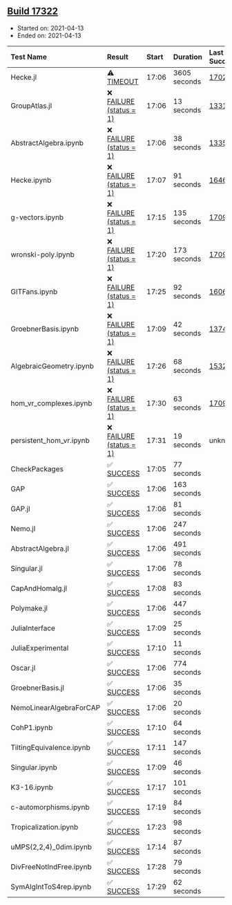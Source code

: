## [Build 17322](https://oscarci.mathematik.uni-kl.de/job/oscar/17322/)

* Started on: 2021-04-13
* Ended on: 2021-04-13

| Test Name    | Result | Start | Duration | Last Success | First Failure |
|:-------------|:-------|:------|:---------|:-------------|:--------------|
| Hecke.jl | ⚠ [TIMEOUT](https://oscarci.mathematik.uni-kl.de/job/oscar/17322/artifact/logs/build-17322/Hecke.jl.log) | 17:06 | 3605 seconds | [17022](https://oscarci.mathematik.uni-kl.de/job/oscar/17022/) | [17023](https://oscarci.mathematik.uni-kl.de/job/oscar/17023/) |
| GroupAtlas.jl | ❌ [FAILURE (status = 1)](https://oscarci.mathematik.uni-kl.de/job/oscar/17322/artifact/logs/build-17322/GroupAtlas.jl.log) | 17:06 | 13 seconds | [13311](https://oscarci.mathematik.uni-kl.de/job/oscar/13311/) | [13312](https://oscarci.mathematik.uni-kl.de/job/oscar/13312/) |
| AbstractAlgebra.ipynb | ❌ [FAILURE (status = 1)](https://oscarci.mathematik.uni-kl.de/job/oscar/17322/artifact/logs/build-17322/AbstractAlgebra.ipynb.log) | 17:06 | 38 seconds | [13355](https://oscarci.mathematik.uni-kl.de/job/oscar/13355/) | [13356](https://oscarci.mathematik.uni-kl.de/job/oscar/13356/) |
| Hecke.ipynb | ❌ [FAILURE (status = 1)](https://oscarci.mathematik.uni-kl.de/job/oscar/17322/artifact/logs/build-17322/Hecke.ipynb.log) | 17:07 | 91 seconds | [16463](https://oscarci.mathematik.uni-kl.de/job/oscar/16463/) | [16464](https://oscarci.mathematik.uni-kl.de/job/oscar/16464/) |
| g-vectors.ipynb | ❌ [FAILURE (status = 1)](https://oscarci.mathematik.uni-kl.de/job/oscar/17322/artifact/logs/build-17322/g-vectors.ipynb.log) | 17:15 | 135 seconds | [17099](https://oscarci.mathematik.uni-kl.de/job/oscar/17099/) | [17100](https://oscarci.mathematik.uni-kl.de/job/oscar/17100/) |
| wronski-poly.ipynb | ❌ [FAILURE (status = 1)](https://oscarci.mathematik.uni-kl.de/job/oscar/17322/artifact/logs/build-17322/wronski-poly.ipynb.log) | 17:20 | 173 seconds | [17098](https://oscarci.mathematik.uni-kl.de/job/oscar/17098/) | [17099](https://oscarci.mathematik.uni-kl.de/job/oscar/17099/) |
| GITFans.ipynb | ❌ [FAILURE (status = 1)](https://oscarci.mathematik.uni-kl.de/job/oscar/17322/artifact/logs/build-17322/GITFans.ipynb.log) | 17:25 | 92 seconds | [16068](https://oscarci.mathematik.uni-kl.de/job/oscar/16068/) | [16069](https://oscarci.mathematik.uni-kl.de/job/oscar/16069/) |
| GroebnerBasis.ipynb | ❌ [FAILURE (status = 1)](https://oscarci.mathematik.uni-kl.de/job/oscar/17322/artifact/logs/build-17322/GroebnerBasis.ipynb.log) | 17:09 | 42 seconds | [13748](https://oscarci.mathematik.uni-kl.de/job/oscar/13748/) | [13749](https://oscarci.mathematik.uni-kl.de/job/oscar/13749/) |
| AlgebraicGeometry.ipynb | ❌ [FAILURE (status = 1)](https://oscarci.mathematik.uni-kl.de/job/oscar/17322/artifact/logs/build-17322/AlgebraicGeometry.ipynb.log) | 17:26 | 68 seconds | [15322](https://oscarci.mathematik.uni-kl.de/job/oscar/15322/) | [15323](https://oscarci.mathematik.uni-kl.de/job/oscar/15323/) |
| hom_vr_complexes.ipynb | ❌ [FAILURE (status = 1)](https://oscarci.mathematik.uni-kl.de/job/oscar/17322/artifact/logs/build-17322/hom_vr_complexes.ipynb.log) | 17:30 | 63 seconds | [17099](https://oscarci.mathematik.uni-kl.de/job/oscar/17099/) | [17100](https://oscarci.mathematik.uni-kl.de/job/oscar/17100/) |
| persistent_hom_vr.ipynb | ❌ [FAILURE (status = 1)](https://oscarci.mathematik.uni-kl.de/job/oscar/17322/artifact/logs/build-17322/persistent_hom_vr.ipynb.log) | 17:31 | 19 seconds | unknown | unknown |
| CheckPackages | ✅ [SUCCESS](https://oscarci.mathematik.uni-kl.de/job/oscar/17322/artifact/logs/build-17322/CheckPackages.log) | 17:05 | 77 seconds |  |  |
| GAP | ✅ [SUCCESS](https://oscarci.mathematik.uni-kl.de/job/oscar/17322/artifact/logs/build-17322/GAP.log) | 17:06 | 163 seconds |  |  |
| GAP.jl | ✅ [SUCCESS](https://oscarci.mathematik.uni-kl.de/job/oscar/17322/artifact/logs/build-17322/GAP.jl.log) | 17:06 | 81 seconds |  |  |
| Nemo.jl | ✅ [SUCCESS](https://oscarci.mathematik.uni-kl.de/job/oscar/17322/artifact/logs/build-17322/Nemo.jl.log) | 17:06 | 247 seconds |  |  |
| AbstractAlgebra.jl | ✅ [SUCCESS](https://oscarci.mathematik.uni-kl.de/job/oscar/17322/artifact/logs/build-17322/AbstractAlgebra.jl.log) | 17:06 | 491 seconds |  |  |
| Singular.jl | ✅ [SUCCESS](https://oscarci.mathematik.uni-kl.de/job/oscar/17322/artifact/logs/build-17322/Singular.jl.log) | 17:06 | 78 seconds |  |  |
| CapAndHomalg.jl | ✅ [SUCCESS](https://oscarci.mathematik.uni-kl.de/job/oscar/17322/artifact/logs/build-17322/CapAndHomalg.jl.log) | 17:08 | 83 seconds |  |  |
| Polymake.jl | ✅ [SUCCESS](https://oscarci.mathematik.uni-kl.de/job/oscar/17322/artifact/logs/build-17322/Polymake.jl.log) | 17:06 | 447 seconds |  |  |
| JuliaInterface | ✅ [SUCCESS](https://oscarci.mathematik.uni-kl.de/job/oscar/17322/artifact/logs/build-17322/JuliaInterface.log) | 17:09 | 25 seconds |  |  |
| JuliaExperimental | ✅ [SUCCESS](https://oscarci.mathematik.uni-kl.de/job/oscar/17322/artifact/logs/build-17322/JuliaExperimental.log) | 17:10 | 11 seconds |  |  |
| Oscar.jl | ✅ [SUCCESS](https://oscarci.mathematik.uni-kl.de/job/oscar/17322/artifact/logs/build-17322/Oscar.jl.log) | 17:06 | 774 seconds |  |  |
| GroebnerBasis.jl | ✅ [SUCCESS](https://oscarci.mathematik.uni-kl.de/job/oscar/17322/artifact/logs/build-17322/GroebnerBasis.jl.log) | 17:06 | 35 seconds |  |  |
| NemoLinearAlgebraForCAP | ✅ [SUCCESS](https://oscarci.mathematik.uni-kl.de/job/oscar/17322/artifact/logs/build-17322/NemoLinearAlgebraForCAP.log) | 17:06 | 20 seconds |  |  |
| CohP1.ipynb | ✅ [SUCCESS](https://oscarci.mathematik.uni-kl.de/job/oscar/17322/artifact/logs/build-17322/CohP1.ipynb.log) | 17:10 | 64 seconds |  |  |
| TiltingEquivalence.ipynb | ✅ [SUCCESS](https://oscarci.mathematik.uni-kl.de/job/oscar/17322/artifact/logs/build-17322/TiltingEquivalence.ipynb.log) | 17:11 | 147 seconds |  |  |
| Singular.ipynb | ✅ [SUCCESS](https://oscarci.mathematik.uni-kl.de/job/oscar/17322/artifact/logs/build-17322/Singular.ipynb.log) | 17:09 | 46 seconds |  |  |
| K3-16.ipynb | ✅ [SUCCESS](https://oscarci.mathematik.uni-kl.de/job/oscar/17322/artifact/logs/build-17322/K3-16.ipynb.log) | 17:17 | 101 seconds |  |  |
| c-automorphisms.ipynb | ✅ [SUCCESS](https://oscarci.mathematik.uni-kl.de/job/oscar/17322/artifact/logs/build-17322/c-automorphisms.ipynb.log) | 17:19 | 84 seconds |  |  |
| Tropicalization.ipynb | ✅ [SUCCESS](https://oscarci.mathematik.uni-kl.de/job/oscar/17322/artifact/logs/build-17322/Tropicalization.ipynb.log) | 17:23 | 98 seconds |  |  |
| uMPS(2,2,4)_0dim.ipynb | ✅ [SUCCESS](https://oscarci.mathematik.uni-kl.de/job/oscar/17322/artifact/logs/build-17322/uMPS-2-2-4-_0dim.ipynb.log) | 17:14 | 87 seconds |  |  |
| DivFreeNotIndFree.ipynb | ✅ [SUCCESS](https://oscarci.mathematik.uni-kl.de/job/oscar/17322/artifact/logs/build-17322/DivFreeNotIndFree.ipynb.log) | 17:28 | 79 seconds |  |  |
| SymAlgIntToS4rep.ipynb | ✅ [SUCCESS](https://oscarci.mathematik.uni-kl.de/job/oscar/17322/artifact/logs/build-17322/SymAlgIntToS4rep.ipynb.log) | 17:29 | 62 seconds |  |  |
